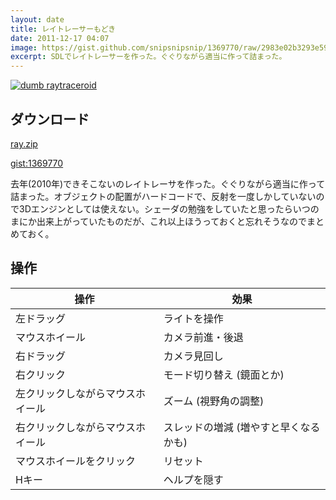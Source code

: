 ```yaml
---
layout: date
title: レイトレーサーもどき
date: 2011-12-17 04:07
image: https://gist.github.com/snipsnipsnip/1369770/raw/2983e02b3293e5956cd9551923b1aa76acdcebe3/_ss.gif
excerpt: SDLでレイトレーサーを作った。ぐぐりながら適当に作って詰まった。
---
```


[![dumb raytraceroid](https://gist.github.com/snipsnipsnip/1369770/raw/2983e02b3293e5956cd9551923b1aa76acdcebe3/_ss.gif)](https://gist.github.com/raw/1369770/1c7c58ef76b57fc72059fc10e89db2020bcc1b39/_ray.zip)

## ダウンロード

[ray.zip](https://gist.github.com/raw/1369770/1c7c58ef76b57fc72059fc10e89db2020bcc1b39/_ray.zip)

[gist:1369770](https://gist.github.com/1369770)

去年(2010年)できそこないのレイトレーサを作った。ぐぐりながら適当に作って詰まった。オブジェクトの配置がハードコードで、反射を一度しかしていないので3Dエンジンとしては使えない。シェーダの勉強をしていたと思ったらいつのまにか出来上がっていたものだが、これ以上ほうっておくと忘れそうなのでまとめておく。

## 操作

操作 | 効果
-- | --
左ドラッグ | ライトを操作
マウスホイール | カメラ前進・後退
右ドラッグ | カメラ見回し
右クリック | モード切り替え (鏡面とか)
左クリックしながらマウスホイール | ズーム (視野角の調整)
右クリックしながらマウスホイール | スレッドの増減 (増やすと早くなるかも)
マウスホイールをクリック | リセット
Hキー | ヘルプを隠す
